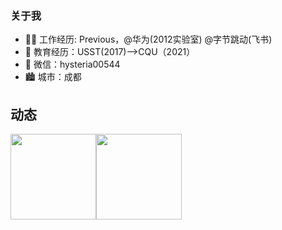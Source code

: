 
### 关于我
- 👨‍💻 工作经历: Previous，@华为(2012实验室) @字节跳动(飞书)
- 🏫 教育经历：USST(2017)-->CQU（2021）
- 📮 微信：hysteria00544
- 🏙 城市：成都
## 动态
<img align="" height="137px" src="https://github-readme-stats.vercel.app/api?username=syaojun&hide_title=true&hide_border=true&show_icons=true&include_all_commits=true&line_height=21&bg_color=0,EC6C6C,FFD479,FFFC79,73FA79&theme=graywhite&locale=cn" /><img align="" height="137px" src="https://github-readme-stats.vercel.app/api/top-langs/?username=syaojun&hide_title=true&hide_border=true&layout=compact&bg_color=0,73FA79,73FDFF,D783FF&theme=graywhite&locale=cn" />
